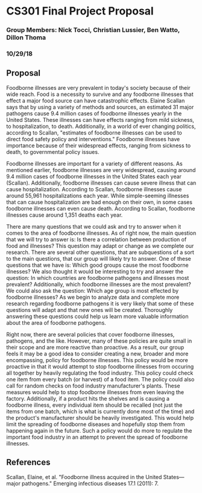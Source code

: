 # CS301 Final Project Proposal
### Group Members: Nick Tocci, Christian Lussier, Ben Watto, Dillon Thoma
### 10/29/18
## Proposal
Foodborne illnesses are very prevalent in today's society because of their wide reach. Food is a necessity to survive and any foodborne illnesses that effect a major food source can have catastrophic effects. Elaine Scallan says that by using a variety of methods and sources, an estimated 31 major pathogens cause 9.4 million cases of foodborne illnesses yearly in the United States. These illnesses can have effects ranging from mild sickness, to hospitalization, to death. Additionally, in a world of ever changing politics, according to Scallan, "estimates of foodborne illnesses can be used to direct food safety policy and interventions." Foodborne illnesses have importance because of their widespread effects, ranging from sickness to death, to governmental policy issues.

Foodborne illnesses are important for a variety of different reasons. As mentioned earlier, foodborne illnesses are very widespread, causing around 9.4 million cases of foodborne illnesses in the United States each year (Scallan). Additionally, foodborne illnesses can cause severe illness that can cause hospitalization. According to Scallan, foodborne illnesses cause around 55,961 hospitalizations each year. While simple-seeming illnesses that can cause hospitalization are bad enough on their own, in some cases foodborne illnesses can even cause death. According to Scallan, foodborne illnesses cause around 1,351 deaths each year.

There are many questions that we could ask and try to answer when it comes to the area of foodborne illnesses. As of right now, the main question that we will try to answer is: Is there a correlation between production of food and illnesses? This question may adapt or change as we complete our research. There are several other questions, that are subquestions of a sort to the main questions, that our group will likely try to answer. One of these questions that we have is: Which good groups cause the most foodborne illnesses? We also thought it would be interesting to try and answer the question: In which countries are foodborne pathogens and illnesses most prevalent? Additionally, which foodborne illnesses are the most prevalent? We could also ask the question: Which age group is most effected by foodborne illnesses? As we begin to analyze data and complete more research regarding foodborne pathogens it is very likely that some of these questions will adapt and that new ones will be created. Thoroughly answering these questions could help us learn more valuable information about the area of foodborne pathogens.

Right now, there are several policies that cover foodborne illnesses, pathogens, and the like. However, many of these policies are quite small in their scope and are more reactive than proactive. As a result, our group feels it may be a good idea to consider creating a new, broader and more encompassing, policy for foodborne illnesses. This policy would be more proactive in that it would attempt to stop foodborne illnesses from occuring all together by heavily regulating the food industry. This policy could check one item from every batch (or harvest) of a food item. The policy could also call for random checks on food industry manufacturer's plants. These measures would help to stop foodborne illnesses from even leaving the factory. Additionally, if a product hits the shelves and is causing a foodborne illness, every individual item should be recalled (not just the items from one batch, which is what is currently done most of the time) and the product's manufacturer should be heavily investigated. This would help limit the spreading of foodborne diseases and hopefully stop them from happening again in the future. Such a policy would do more to regulate the important food industry in an attempt to prevent the spread of foodborne illnesses.

## References
Scallan, Elaine, et al. "Foodborne illness acquired in the United States—major pathogens." Emerging infectious diseases 17.1 (2011): 7.

